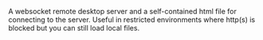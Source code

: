 A websocket remote desktop server and a self-contained html file for connecting to the server. Useful in restricted environments where http(s) is blocked but you can still load local files.
